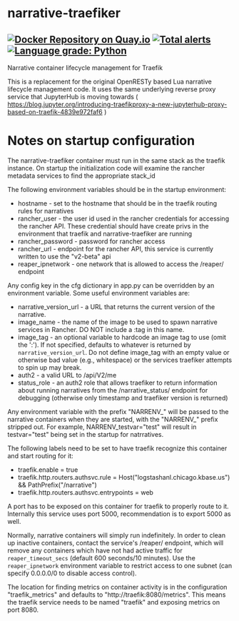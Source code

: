 # narrative-traefiker
[![Docker Repository on Quay.io](https://quay.io/repository/kbase/narrative-traefiker/status "Docker Repository on Quay.io")](https://quay.io/repository/kbase/narrative-traefiker)
[![Total alerts](https://img.shields.io/lgtm/alerts/g/kbase/narrative-traefiker.svg?logo=lgtm&logoWidth=18)](https://lgtm.com/projects/g/kbase/narrative-traefiker/alerts/)
[![Language grade: Python](https://img.shields.io/lgtm/grade/python/g/kbase/narrative-traefiker.svg?logo=lgtm&logoWidth=18)](https://lgtm.com/projects/g/kbase/narrative-traefiker/context:python)
---
Narrative container lifecycle management for Traefik

This is a replacement for the original OpenRESTy based Lua narrative lifecycle management code. It uses the same underlying reverse proxy service that JupyterHub is moving towards ( https://blog.jupyter.org/introducing-traefikproxy-a-new-jupyterhub-proxy-based-on-traefik-4839e972faf6 )

# Notes on startup configuration #

The narrative-traefiker container must run in the same stack as the traefik instance. On startup the initialization code will examine the rancher metadata services to find the appropriate stack_id

The following environment variables should be in the startup environment:

* hostname - set to the hostname that should be in the traefik routing rules for narratives
* rancher_user - the user id used in the rancher credentials for accessing the rancher API. These credential should have create privs in the environment that traefik and narrative-traefiker are running
* rancher_password - password for rancher access
* rancher_url - endpoint for the rancher API, this service is currently written to use the "v2-beta" api
* reaper_ipnetwork - one network that is allowed to access the /reaper/ endpoint

Any config key in the cfg dictionary in app.py can be overridden by an environment variable.  Some useful environment variables are:

* narrative_version_url - a URL that returns the current version of the narrative.
* image_name - the name of the image to be used to spawn narrative services in Rancher.  DO NOT include a :tag in this name.
* image_tag - an optional variable to hardcode an image tag to use (omit the ':').  If not specified, defaults to whatever is returned by `narrative_version_url`.  Do not define image_tag with an empty value or otherwise bad value (e.g., whitespace) or the services traefiker attempts to spin up may break.
* auth2 - a valid URL to /api/V2/me
* status_role - an auth2 role that allows traefiker to return information about running narratives from the /narrative_status/ endpoint for debugging (otherwise only timestamp and traefiker version is returned)

Any environment variable with the prefix "NARRENV_" will be passed to the narrative containers when they are started, with the "NARRENV_" prefix stripped out. For example, NARRENV_testvar="test" will result in testvar="test" being set in the startup for natrratives.

The following labels need to be set to have traefik recognize this container and start routing for it:
* traefik.enable = true
* traefik.http.routers.authsvc.rule = Host("logstashanl.chicago.kbase.us") && PathPrefix("/narrative")
* traefik.http.routers.authsvc.entrypoints = web

A port has to be exposed on this container for traefik to properly route to it. Internally this service uses port 5000, recommendation is to export 5000 as well.

Normally, narrative containers will simply run indefinitely.  In order to clean up inactive containers, contact the service's /reaper/ endpoint, which will remove any containers which have not had active traffic for `reaper_timeout_secs` (default 600 seconds/10 minutes).  Use the `reaper_ipnetwork` environment variable to restrict access to one subnet (can specify 0.0.0.0/0 to disable access control).

The location for finding metrics on container activity is in the configuration "traefik_metrics" and defaults to "http://traefik:8080/metrics". This means the traefik service needs to be named "traefik" and exposing metrics on port 8080.


